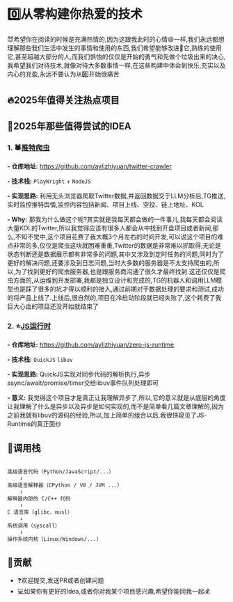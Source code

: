 # 0️⃣从零构建你热爱的技术

😈希望你在阅读的时候是充满热情的,因为这跟我此时的心情😄一样,我们永远都想理解那些我们生活中发生的事情和使用的东西,我们希望能够改进🔨它,熟练的使用它,甚至超越大部分的人,而我们惧怕的仅仅是开始的勇气和先做个垃圾出来的决心,我希望我们对待技术,就像对待大多数事情一样,在这些构建中体会到快乐,充实以及内心的充盈,永远不要认为从0️⃣开始很痛苦

## 🔥2025年值得关注热点项目


## 🚀2025年那些值得尝试的IDEA

### 1. 🕷[推特爬虫](https://github.com/aylizhiyuan/twitter-crawler)

**- 仓库地址:** https://github.com/aylizhiyuan/twitter-crawler

**- 技术栈:** `PlayWright` + `NodeJS`

**- 实现思路:** 利用无头浏览器爬取Twitter数据,并返回数据交于LLM分析后,TG推送,实时监控推特舆情,监控内容包括新闻、项目上线、空投、链上地址、KOL

**- Why:** 那我为什么做这个呢?其实就是我每天都会做的一件事儿,我每天都会阅读大量KOL的Twitter,所以我觉得应该有很多人都会从中找到开盘项目或者新闻,那么,不知不觉中,这个项目花费了我大概3个月左右的时间开发,可以说这个项目的难点非常的多,仅仅是爬虫这块就困难重重,Twitter的数据是非常难以抓取得,无论是状态判断还是数据展示都有非常多的问题,其中又涉及到定时任务的问题,同时为了更好的解决问题,还要涉及到日志问题,当时大多数的服务器是不太支持爬虫的,所以,为了找到更好的爬虫服务器,也是跟服务商沟通了很久才最终找到.这还仅仅是爬虫方面的,从运维到开发部署,我都是独立设计和完成的,TG的机器人和调用LLM模型也是踩了很多的坑才得以顺利的接入,通过前期对于数据处理的要求和测试,成功的将产品上线了.上线后,很自然的,项目在冷启动阶段就已经失败了,这个耗费了我巨大心血的项目还没开始就结束了

### 2. ⭐️[JS运行时](https://github.com/aylizhiyuan/zero-js-runtime)

**- 仓库地址:** https://github.com/aylizhiyuan/zero-js-runtime 

**- 技术栈:** `QuickJS` `libuv`

**- 实现思路:** QuickJS实现对同步代码的解析执行,异步async/await/promise/timer交给libuv事件队列处理即可

**- 意义:** 我觉得这个项目才是真正让我理解异步了,所以,它的意义就是从底层的角度让我理解了什么是异步以及异步是如何实现的,而不是简单看几篇文章理解的,因为之前我就有libuv的源码的经验,所以,加上简单的组合以后,我很快窥见了JS-Runtime的真正面纱


## 🎉调用栈

```

高级语言代码（Python/JavaScript/...）
    ↓
高级语言解释器（CPython / V8 / JVM ...）
    ↓
解释器内部的 C/C++ 代码
    ↓
C 语言库（glibc、musl）
    ↓
系统调用（syscall）
    ↓
操作系统内核（Linux/Windows/...）

```





## 💐贡献

- ❓欢迎提交,发送PR或者创建问题
- 💻如果你有更好的Idea,或者你对我某个项目感兴趣,希望你能同我一起💰









